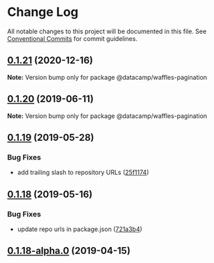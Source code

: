 # Change Log

All notable changes to this project will be documented in this file.
See [Conventional Commits](https://conventionalcommits.org) for commit guidelines.

## [0.1.21](https://github.com/datacamp/design-system/compare/@datacamp/waffles-pagination@0.1.20...@datacamp/waffles-pagination@0.1.21) (2020-12-16)

**Note:** Version bump only for package @datacamp/waffles-pagination





## [0.1.20](https://github.com/datacamp/design-system/compare/@datacamp/waffles-pagination@0.1.19...@datacamp/waffles-pagination@0.1.20) (2019-06-11)

**Note:** Version bump only for package @datacamp/waffles-pagination





## [0.1.19](https://github.com/datacamp-engineering/design-system/tree/master/packages/stylesheets/pagination/compare/@datacamp/waffles-pagination@0.1.18...@datacamp/waffles-pagination@0.1.19) (2019-05-28)


### Bug Fixes

* add trailing slash to repository URLs ([25f1174](https://github.com/datacamp-engineering/design-system/tree/master/packages/stylesheets/pagination/commit/25f1174))





## [0.1.18](https://github.com/datacamp-engineering/design-system/tree/master/packages/stylesheets/pagination/compare/@datacamp/waffles-pagination@0.1.18-alpha.0...@datacamp/waffles-pagination@0.1.18) (2019-05-16)


### Bug Fixes

* update repo urls in package.json ([721a3b4](https://github.com/datacamp-engineering/design-system/tree/master/packages/stylesheets/pagination/commit/721a3b4))





## [0.1.18-alpha.0](https://github.com/datacamp/design-system/compare/@datacamp/waffles-pagination@0.1.18-alpha.0...@datacamp/waffles-pagination@0.1.18-alpha.0) (2019-04-15)
